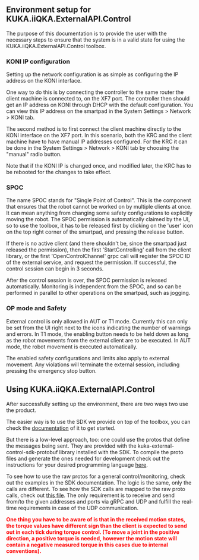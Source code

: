 <h2>Environment setup for KUKA.iiQKA.ExternalAPI.Control</h2>
The purpose of this documentation is to provide the user with the necessary steps to ensure that the system is in a valid state for using the KUKA.iiQKA.ExternalAPI.Control toolbox.
<h3>KONI IP configuration</h3>
Setting up the network configuration is as simple as configuring the IP address on the KONI interface.

One way to do this is by connecting the controller to the same router the client machine is connected to, on the XF7 port. The controller then should get an IP address on KONI through DHCP with the default configuration. You can view this IP address on the smartpad in the System Settings > Network > KONI tab.

The second method is to first connect the client machine directly to the KONI interface on the XF7 port. In this scenario, both the KRC and the client machine have to have manual IP addresses configured. For the KRC it can be done in the System Settings > Network > KONI tab by choosing the "manual" radio button.

Note that if the KONI IP is changed once, and modified later, the KRC has to be rebooted for the changes to take effect.

<h3> SPOC </h3>

The name SPOC stands for "Single Point of Control". This is the component that ensures that the robot cannot be worked on by multiple clients at once. It can mean anything from changing some safety configurations to explicitly moving the robot. The SPOC permission is automatically claimed by the UI, so to use the toolbox, it has to be released first by clicking on the 'user' icon on the top right corner of the smartpad, and pressing the release button.

If there is no active client (and there shouldn't be, since the smartpad just released the permission), then the first 'StartControlling' call from the client library, or the first 'OpenControlChannel' grpc call will register the SPOC ID of the external service, and request the permission. If successful, the control session can begin in 3 seconds.

After the control session is over, the SPOC permission is released automatically. Monitoring is independent from the SPOC, and so can be performed in parallel to other operations on the smartpad, such as jogging.

<h3> OP mode and Safety </h3>

External control is only allowed in AUT or T1 mode. Currently this can only be set from the UI right next to the icons indicating the number of warnings and errors. In T1 mode, the enabling button needs to be held down as long as the robot movements from the external client are to be executed. In AUT mode, the robot movement is executed automatically.

The enabled safety configurations and limits also apply to external movement. Any violations will terminate the external session, including pressing the emergency stop button.

<h2> Using KUKA.iiQKA.ExternalAPI.Control </h2>

After successfully setting up the environment, there are two ways two use the product.

The easier way is to use the SDK we provide on top of the toolbox, you can check the [documentation](../../README.md) of it to get started.

But there is a low-level approach, too: one could use the protos that define the messages being sent. They are provided with the kuka-external-control-sdk-protobuf library installed with the SDK. To compile the proto files and generate the ones needed for development check out the instructions for your desired programming language [here](https://github.com/protocolbuffers/protobuf#readme).

To see how to use the raw protos for a general control/monitoring, check out the examples in the SDK documentation. The logic is the same, only the calls are different. To see how the SDK calls are mapped to the raw proto calls, check out [this file](Raw_proto_mapping.md).
The only requirement is to receive and send from/to the given addresses and ports via gRPC and UDP and fulfill the real-time requirements in case of the UDP communication. 

<span style="color:red;font-weight:700;font-size:14px">One thing you have to be aware of is that in the received motion states, the torque values have different sign than the client is expected to send out in each tick during torque control. (To move a joint in the positive direction, a positive torque is needed, however the motion state will contain a negative measured torque in this cases due to internal conventions).</span>

